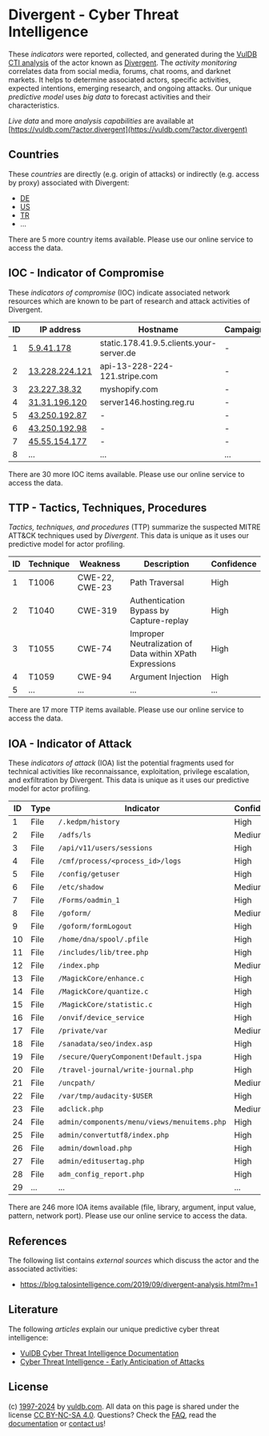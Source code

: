 # Divergent - Cyber Threat Intelligence

These _indicators_ were reported, collected, and generated during the [VulDB CTI analysis](https://vuldb.com/?kb.cti) of the actor known as [Divergent](https://vuldb.com/?actor.divergent). The _activity monitoring_ correlates data from social media, forums, chat rooms, and darknet markets. It helps to determine associated actors, specific activities, expected intentions, emerging research, and ongoing attacks. Our unique _predictive model_ uses _big data_ to forecast activities and their characteristics.

_Live data_ and more _analysis capabilities_ are available at [https://vuldb.com/?actor.divergent](https://vuldb.com/?actor.divergent)

## Countries

These _countries_ are directly (e.g. origin of attacks) or indirectly (e.g. access by proxy) associated with Divergent:

* [DE](https://vuldb.com/?country.de)
* [US](https://vuldb.com/?country.us)
* [TR](https://vuldb.com/?country.tr)
* ...

There are 5 more country items available. Please use our online service to access the data.

## IOC - Indicator of Compromise

These _indicators of compromise_ (IOC) indicate associated network resources which are known to be part of research and attack activities of Divergent.

ID | IP address | Hostname | Campaign | Confidence
-- | ---------- | -------- | -------- | ----------
1 | [5.9.41.178](https://vuldb.com/?ip.5.9.41.178) | static.178.41.9.5.clients.your-server.de | - | High
2 | [13.228.224.121](https://vuldb.com/?ip.13.228.224.121) | api-13-228-224-121.stripe.com | - | High
3 | [23.227.38.32](https://vuldb.com/?ip.23.227.38.32) | myshopify.com | - | High
4 | [31.31.196.120](https://vuldb.com/?ip.31.31.196.120) | server146.hosting.reg.ru | - | High
5 | [43.250.192.87](https://vuldb.com/?ip.43.250.192.87) | - | - | High
6 | [43.250.192.98](https://vuldb.com/?ip.43.250.192.98) | - | - | High
7 | [45.55.154.177](https://vuldb.com/?ip.45.55.154.177) | - | - | High
8 | ... | ... | ... | ...

There are 30 more IOC items available. Please use our online service to access the data.

## TTP - Tactics, Techniques, Procedures

_Tactics, techniques, and procedures_ (TTP) summarize the suspected MITRE ATT&CK techniques used by _Divergent_. This data is unique as it uses our predictive model for actor profiling.

ID | Technique | Weakness | Description | Confidence
-- | --------- | -------- | ----------- | ----------
1 | T1006 | CWE-22, CWE-23 | Path Traversal | High
2 | T1040 | CWE-319 | Authentication Bypass by Capture-replay | High
3 | T1055 | CWE-74 | Improper Neutralization of Data within XPath Expressions | High
4 | T1059 | CWE-94 | Argument Injection | High
5 | ... | ... | ... | ...

There are 17 more TTP items available. Please use our online service to access the data.

## IOA - Indicator of Attack

These _indicators of attack_ (IOA) list the potential fragments used for technical activities like reconnaissance, exploitation, privilege escalation, and exfiltration by Divergent. This data is unique as it uses our predictive model for actor profiling.

ID | Type | Indicator | Confidence
-- | ---- | --------- | ----------
1 | File | `/.kedpm/history` | High
2 | File | `/adfs/ls` | Medium
3 | File | `/api/v11/users/sessions` | High
4 | File | `/cmf/process/<process_id>/logs` | High
5 | File | `/config/getuser` | High
6 | File | `/etc/shadow` | Medium
7 | File | `/Forms/oadmin_1` | High
8 | File | `/goform/` | Medium
9 | File | `/goform/formLogout` | High
10 | File | `/home/dna/spool/.pfile` | High
11 | File | `/includes/lib/tree.php` | High
12 | File | `/index.php` | Medium
13 | File | `/MagickCore/enhance.c` | High
14 | File | `/MagickCore/quantize.c` | High
15 | File | `/MagickCore/statistic.c` | High
16 | File | `/onvif/device_service` | High
17 | File | `/private/var` | Medium
18 | File | `/sanadata/seo/index.asp` | High
19 | File | `/secure/QueryComponent!Default.jspa` | High
20 | File | `/travel-journal/write-journal.php` | High
21 | File | `/uncpath/` | Medium
22 | File | `/var/tmp/audacity-$USER` | High
23 | File | `adclick.php` | Medium
24 | File | `admin/components/menu/views/menuitems.php` | High
25 | File | `admin/convertutf8/index.php` | High
26 | File | `admin/download.php` | High
27 | File | `admin/editusertag.php` | High
28 | File | `adm_config_report.php` | High
29 | ... | ... | ...

There are 246 more IOA items available (file, library, argument, input value, pattern, network port). Please use our online service to access the data.

## References

The following list contains _external sources_ which discuss the actor and the associated activities:

* https://blog.talosintelligence.com/2019/09/divergent-analysis.html?m=1

## Literature

The following _articles_ explain our unique predictive cyber threat intelligence:

* [VulDB Cyber Threat Intelligence Documentation](https://vuldb.com/?kb.cti)
* [Cyber Threat Intelligence - Early Anticipation of Attacks](https://www.scip.ch/en/?labs.20201022)

## License

(c) [1997-2024](https://vuldb.com/?kb.changelog) by [vuldb.com](https://vuldb.com/?kb.about). All data on this page is shared under the license [CC BY-NC-SA 4.0](https://creativecommons.org/licenses/by-nc-sa/4.0/). Questions? Check the [FAQ](https://vuldb.com/?kb.faq), read the [documentation](https://vuldb.com/?kb) or [contact us](https://vuldb.com/?contact)!
